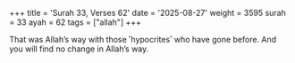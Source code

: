 +++
title = 'Surah 33, Verses 62'
date = '2025-08-27'
weight = 3595
surah = 33
ayah = 62
tags = ["allah"]
+++

That was Allah’s way with those ˹hypocrites˺ who have gone before. And you will find no change in Allah’s way.